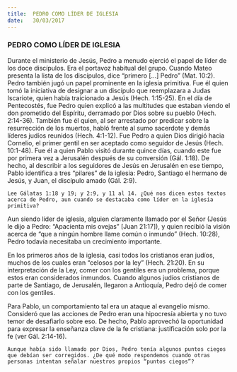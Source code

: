 ```yaml
---
title:  PEDRO COMO LÍDER DE IGLESIA
date:   30/03/2017
---
```


### PEDRO COMO LÍDER DE IGLESIA

Durante el ministerio de Jesús, Pedro a menudo ejerció el papel de líder de los doce discípulos. Era el portavoz habitual del grupo. Cuando Mateo presenta la lista de los discípulos, dice “primero [...] Pedro” (Mat. 10:2). Pedro también jugó un papel prominente en la iglesia primitiva. Fue él quien tomó la iniciativa de designar a un discípulo que reemplazara a Judas Iscariote, quien había traicionado a Jesús (Hech. 1:15-25). En el día de Pentecostés, fue Pedro quien explicó a las multitudes que estaban viendo el don prometido del Espíritu, derramado por Dios sobre su pueblo (Hech. 2:14-36). También fue él quien, al ser arrestado por predicar sobre la resurrección de los muertos, habló frente al sumo sacerdote y demás líderes judíos reunidos (Hech. 4:1-12). Fue Pedro a quien Dios dirigió hacia Cornelio, el primer gentil en ser aceptado como seguidor de Jesús (Hech. 10:1-48). Fue él a quien Pablo visitó durante quince días, cuando este fue por primera vez a Jerusalén después de su conversión (Gál. 1:18). De hecho, al describir a los seguidores de Jesús en Jerusalén en ese tiempo, Pablo identifica a tres “pilares” de la iglesia: Pedro, Santiago el hermano de Jesús, y Juan, el discípulo amado (Gál. 2:9). 

`Lee Gálatas 1:18 y 19; y 2:9, y 11 al 14. ¿Qué nos dicen estos textos acerca de Pedro, aun cuando se destacaba como líder en la iglesia primitiva?`

Aun siendo líder de iglesia, alguien claramente llamado por el Señor (Jesús le dijo a Pedro: “Apacienta mis ovejas” [Juan 21:17]), y quien recibió la visión acerca de “que a ningún hombre llame común o inmundo” (Hech. 10:28), Pedro todavía necesitaba un crecimiento importante. 

En los primeros años de la iglesia, casi todos los cristianos eran judíos, muchos de los cuales eran “celosos por la ley” (Hech. 21:20). En su interpretación de la Ley, comer con los gentiles era un problema, porque estos eran considerados inmundos. Cuando algunos judíos cristianos de parte de Santiago, de Jerusalén, llegaron a Antioquía, Pedro dejó de comer con los gentiles. 

Para Pablo, un comportamiento tal era un ataque al evangelio mismo. Consideró que las acciones de Pedro eran una hipocresía abierta y no tuvo temor de desafiarlo sobre eso. De hecho, Pablo aprovechó la oportunidad para expresar la enseñanza clave de la fe cristiana: justificación solo por la fe (ver Gál. 2:14-16). 

`Aunque había sido llamado por Dios, Pedro tenía algunos puntos ciegos que debían ser corregidos. ¿De qué modo respondemos cuando otras personas intentan señalar nuestros propios “puntos ciegos”?`
